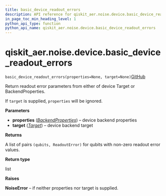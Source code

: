 ```yaml
---
title: basic_device_readout_errors
description: API reference for qiskit_aer.noise.device.basic_device_readout_errors
in_page_toc_min_heading_level: 1
python_api_type: function
python_api_name: qiskit_aer.noise.device.basic_device_readout_errors
---
```


# qiskit\_aer.noise.device.basic\_device\_readout\_errors

<span id="qiskit_aer.noise.device.basic_device_readout_errors" />

`basic_device_readout_errors(properties=None, target=None)`[GitHub](https://github.com/qiskit/qiskit/tree/stable/0.41/qiskit_aer/noise/device/models.py "view source code")

Return readout error parameters from either of device Target or BackendProperties.

If `target` is supplied, `properties` will be ignored.

**Parameters**

*   **properties** ([*BackendProperties*](qiskit.providers.models.BackendProperties "qiskit.providers.models.BackendProperties")) – device backend properties
*   **target** ([*Target*](qiskit.transpiler.Target "qiskit.transpiler.Target")) – device backend target

**Returns**

A list of pairs `(qubits, ReadoutError)` for qubits with non-zero readout error values.

**Return type**

list

**Raises**

**NoiseError** – if neither properties nor target is supplied.

